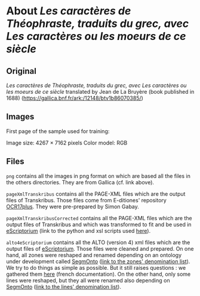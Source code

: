 # About _Les caractères de Théophraste, traduits du grec, avec Les caractères ou les moeurs de ce siècle_ 

## Original
_Les caractères de Théophraste, traduits du grec, avec Les caractères ou les moeurs de ce siècle_ translated by Jean de La Bruyère (book published in 1688) (https://gallica.bnf.fr/ark:/12148/btv1b86070385/)

## Images
First page of the sample used for training:

Image size: 4267 × 7162 pixels
Color model: RGB

## Files
``png`` contains all the images in png format on which are based all the files in the others directories. They are from Gallica (cf. link above).

``pageXmlTranskribus`` contains all the PAGE-XML files which are the output files of Transkribus. Those files come from E-ditiones' repository [OCR17plus](https://github.com/e-ditiones/OCR17plus). They were pre-prepared by Simon Gabay.

``pageXmlTranskribusCorrected`` contains all the PAGE-XML files which are the output files of Transkribus and which was transformed to fit and be used in [eScriptorium](http://traces6.paris.inria.fr/) (link to the python and xsl scripts used [here](https://github.com/Heresta/BAO_Stage_DH_ENS_2021/tree/main/CorrectionPageXMLeScriptorium)).

``alto4eScriptorium`` contains all the ALTO (version 4) xml files which are the output files of [eScriptorium](http://traces6.paris.inria.fr/). Those files were cleaned and prepared. On one hand, all zones were reshaped and renamed depending on an ontology under development called [SegmOnto](https://github.com/SegmOnto) ([link to the zones' denomination list](https://github.com/SegmOnto/examples/tree/main/zones)). We try to do things as simple as possible. But it still raises questions : we gathered them [here](https://github.com/Heresta/BAO_Stage_DH_ENS_2021/tree/main/problemesSegmentation) (french documentation). On the other hand, only some lines were reshaped, but they all were renamed also depending on [SegmOnto](https://github.com/SegmOnto) ([link to the lines' denomination list](https://github.com/SegmOnto/examples/tree/main/lines)).

